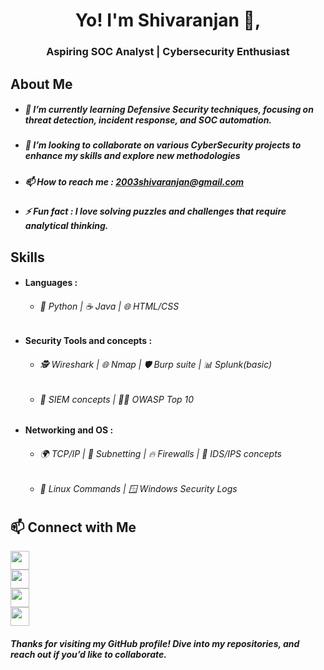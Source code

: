 <h1 align="center">Yo! I'm Shivaranjan 👋,</h1>

<h3 align="center">Aspiring SOC Analyst | Cybersecurity Enthusiast </h3>

## About Me
- ##### 🌱 I’m currently learning Defensive Security techniques, focusing on threat detection, incident response, and SOC automation.
- ##### 👯 I’m looking to collaborate on various CyberSecurity projects to enhance my skills and explore new methodologies
- ##### 📫 How to reach me : 2003shivaranjan@gmail.com
- ##### ⚡ Fun fact : I love solving puzzles and challenges that require analytical thinking.
## Skills
- #### Languages :
     - ###### 🐍 Python | ☕ Java | 🌐 HTML/CSS
- #### Security Tools and concepts :
     - ###### 🕵️ Wireshark | 🌐 Nmap | 🛡️ Burp suite | 📊 Splunk(basic)
     - ###### 🔐 SIEM concepts | 🏴‍☠️ OWASP Top 10
- #### Networking and OS :
     - ###### 🌍 TCP/IP | 🔢 Subnetting | 🔥 Firewalls | 👀 IDS/IPS concepts
     - ###### 🐧 Linux Commands | 🪟 Windows Security Logs 
## 📫 Connect with Me  

[<img src="https://cdn.jsdelivr.net/gh/devicons/devicon/icons/linkedin/linkedin-original.svg" width="30"/>](https://www.linkedin.com/in/shivaranjan-s-g/)  
[<img src="https://cdn-icons-png.flaticon.com/512/732/732200.png" width="30"/>](mailto:2003shivaranjan@gmail.com)  
[<img src="https://cdn-icons-png.flaticon.com/512/942/942748.png" width="30"/>](https://drive.google.com/file/d/1TdFknyttLt9FK7F_YqgOWzb8ZDQTPYS6/view?usp=sharing)  
[<img src="https://upload.wikimedia.org/wikipedia/commons/1/19/LeetCode_logo_black.png" width="30"/>](https://leetcode.com/u/Shivaranjan/)


##### Thanks for visiting my GitHub profile! Dive into my repositories, and reach out if you’d like to collaborate.
